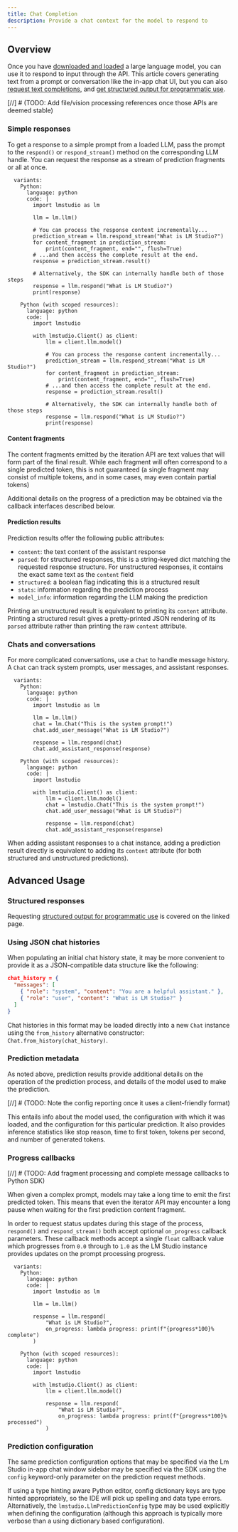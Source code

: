 ```yaml
---
title: Chat Completion
description: Provide a chat context for the model to respond to
---
```


## Overview

Once you have [downloaded and loaded](/docs/basics/index) a large language model,
you can use it to respond to input through the API. This article covers generating text
from a prompt or conversation like the in-app chat UI, but you can also
[request text completions](/docs/sdk/python/completion), and
[get structured output for programmatic use](/docs/sdk/python/structured-response).


[//] # (TODO: Add file/vision processing references once those APIs are deemed stable)

### Simple responses

To get a response to a simple prompt from a loaded LLM, pass the prompt to
the `respond()` or `respond_stream()` method on the corresponding LLM handle.
You can request the response as a stream of prediction fragments or all at once.

```lms_code_snippet
  variants:
    Python:
      language: python
      code: |
        import lmstudio as lm

        llm = lm.llm()

        # You can process the response content incrementally...
        prediction_stream = llm.respond_stream("What is LM Studio?")
        for content_fragment in prediction_stream:
            print(content_fragment, end="", flush=True)
        # ...and then access the complete result at the end.
        response = prediction_stream.result()

        # Alternatively, the SDK can internally handle both of those steps
        response = llm.respond("What is LM Studio?")
        print(response)

    Python (with scoped resources):
      language: python
      code: |
        import lmstudio

        with lmstudio.Client() as client:
            llm = client.llm.model()

            # You can process the response content incrementally...
            prediction_stream = llm.respond_stream("What is LM Studio?")
            for content_fragment in prediction_stream:
                print(content_fragment, end="", flush=True)
            # ...and then access the complete result at the end.
            response = prediction_stream.result()

            # Alternatively, the SDK can internally handle both of those steps
            response = llm.respond("What is LM Studio?")
            print(response)
```

#### Content fragments

The content fragments emitted by the iteration API are text values that will
form part of the final result. While each fragment will often correspond
to a single predicted token, this is not guaranteed (a single fragment may
consist of multiple tokens, and in some cases, may even contain partial tokens)

Additional details on the progress of a prediction may be obtained via the
callback interfaces described below.

#### Prediction results

Prediction results offer the following public attributes:

* `content`: the text content of the assistant response
* `parsed`: for structured responses, this is a string-keyed dict matching
  the requested response structure. For unstructured responses, it contains
  the exact same text as the `content` field
* `structured`: a boolean flag indicating this is a structured result
* `stats`: information regarding the prediction process
* `model_info`: information regarding the LLM making the prediction

Printing an unstructured result is equivalent to printing its `content` attribute.
Printing a structured result gives a pretty-printed JSON rendering of its `parsed`
attribute rather than printing the raw `content` attribute.

### Chats and conversations

For more complicated conversations, use a `Chat` to handle message history.
A `Chat` can track system prompts, user messages, and assistant responses.

```lms_code_snippet
  variants:
    Python:
      language: python
      code: |
        import lmstudio as lm

        llm = lm.llm()
        chat = lm.Chat("This is the system prompt!")
        chat.add_user_message("What is LM Studio?")

        response = llm.respond(chat)
        chat.add_assistant_response(response)

    Python (with scoped resources):
      language: python
      code: |
        import lmstudio

        with lmstudio.Client() as client:
            llm = client.llm.model()
            chat = lmstudio.Chat("This is the system prompt!")
            chat.add_user_message("What is LM Studio?")

            response = llm.respond(chat)
            chat.add_assistant_response(response)
```

When adding assistant responses to a chat instance, adding a
prediction result directly is equivalent to adding its `content`
attribute (for both structured and unstructured predictions).

## Advanced Usage

### Structured responses

Requesting [structured output for programmatic use](/docs/sdk/python/structured-response)
is covered on the linked page.

### Using JSON chat histories

When populating an initial chat history state, it may be more convenient
to provide it as a JSON-compatible data structure like the following:

```json
chat_history = {
  "messages": [
    { "role": "system", "content": "You are a helpful assistant." },
    { "role": "user", "content": "What is LM Studio?" }
  ]
}
```

Chat histories in this format may be loaded directly into a new `Chat` instance
using the `from_history` alternative constructor: `Chat.from_history(chat_history)`.

### Prediction metadata

As noted above, prediction results provide additional details on the operation of
the prediction process, and details of the model used to make the prediction.

[//] # (TODO: Note the config reporting once it uses a client-friendly format)

This entails info about the model used, the configuration with which it was loaded, and the configuration for this particular prediction. It also provides
inference statistics like stop reason, time to first token, tokens per second, and number of generated tokens.

### Progress callbacks

[//] # (TODO: Add fragment processing and complete message callbacks to Python SDK)

When given a complex prompt, models may take a long time to emit the first predicted token.
This means that even the iterator API may encounter a long pause when waiting for the first
prediction content fragment.

In order to request status updates during this stage of the process, `respond()` and `respond_stream()`
both accept optional `on_progress` callback parameters. These callback methods accept a single
`float` callback value which progresses from `0.0` through to `1.0` as the LM Studio instance
provides updates on the prompt processing progress.

```lms_code_snippet
  variants:
    Python:
      language: python
      code: |
        import lmstudio as lm

        llm = lm.llm()

        response = llm.respond(
            "What is LM Studio?",
            on_progress: lambda progress: print(f"{progress*100}% complete")
        )

    Python (with scoped resources):
      language: python
      code: |
        import lmstudio

        with lmstudio.Client() as client:
            llm = client.llm.model()

            response = llm.respond(
                "What is LM Studio?",
                on_progress: lambda progress: print(f"{progress*100}% processed")
            )
```

### Prediction configuration

The same prediction configuration options that may be specified via the Lm Studio
in-app chat window sidebar may be specified via the SDK using the `config`
keyword-only parameter on the prediction request methods.

If using a type hinting aware Python editor, config dictionary keys are type
hinted appropriately, so the IDE will pick up spelling and data type errors.
Alternatively, the `lmstudio.LlmPredictionConfig` type may be used explicitly
when defining the configuration (although this approach is typically more
verbose than a using dictionary based configuration).
